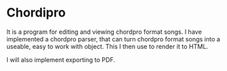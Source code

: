 # Chordipro

It is a program for editing and viewing chordpro format songs. I have implemented a chordpro parser, that can turn chordpro format songs into a useable, easy to work with object. This I then use to render it to HTML. 

I will also implement exporting to PDF.

